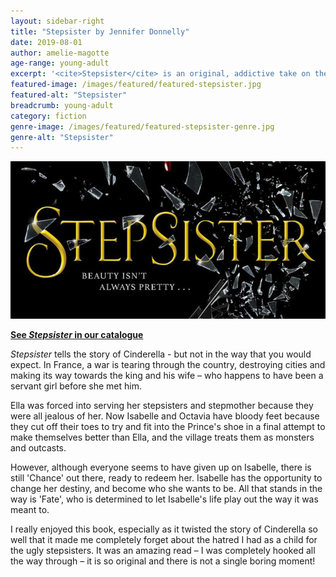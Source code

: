 ```yaml
---
layout: sidebar-right
title: "Stepsister by Jennifer Donnelly"
date: 2019-08-01
author: amelie-magotte
age-range: young-adult
excerpt: '<cite>Stepsister</cite> is an original, addictive take on the story of Cinderella.'
featured-image: /images/featured/featured-stepsister.jpg
featured-alt: "Stepsister"
breadcrumb: young-adult
category: fiction
genre-image: /images/featured/featured-stepsister-genre.jpg
genre-alt: "Stepsister"
---
```


![Stepsister](/images/featured/featured-stepsister.jpg)

**[See <cite>Stepsister</cite> in our catalogue](https://suffolk.spydus.co.uk/cgi-bin/spydus.exe/ENQ/OPAC/BIBENQ?BRN=2550558)**

<cite>Stepsister</cite> tells the story of Cinderella - but not in the way that you would expect. In France, a war is tearing through the country, destroying cities and making its way towards the king and his wife – who happens to have been a servant girl before she met him.

Ella was forced into serving her stepsisters and stepmother because they were all jealous of her. Now Isabelle and Octavia have bloody feet because they cut off their toes to try and fit into the Prince's shoe in a final attempt to make themselves better than Ella, and the village treats them as monsters and outcasts.

However, although everyone seems to have given up on Isabelle, there is still 'Chance' out there, ready to redeem her. Isabelle has the opportunity to change her destiny, and become who she wants to be. All that stands in the way is 'Fate', who is determined to let Isabelle's life play out the way it was meant to.

I really enjoyed this book, especially as it twisted the story of Cinderella so well that it made me completely forget about the hatred I had as a child for the ugly stepsisters. It was an amazing read – I was completely hooked all the way through – it is so original and there is not a single boring moment!
